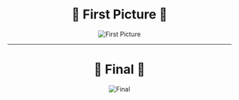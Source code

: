 <div align="center">

# 🌟 First Picture 🌟

![First Picture](https://github.com/user-attachments/assets/355a03ea-5883-4d46-a955-d49d415fcdd8)

---

# 🌟 Final 🌟

![Final](https://github.com/user-attachments/assets/c9f5f1b9-b7de-46aa-9199-918f53813edf)

</div>
